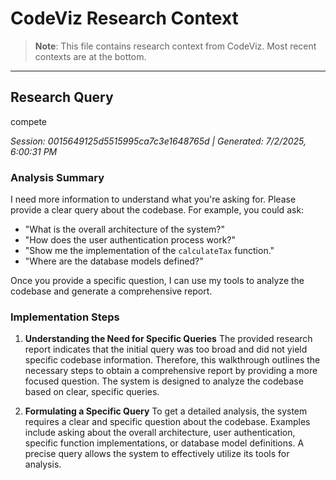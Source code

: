 # CodeViz Research Context

> **Note**: This file contains research context from CodeViz. Most recent contexts are at the bottom.

---

## Research Query

compete

*Session: 0015649125d5515995ca7c3e1648765d | Generated: 7/2/2025, 6:00:31 PM*

### Analysis Summary

I need more information to understand what you're asking for. Please provide a clear query about the codebase. For example, you could ask:

*   "What is the overall architecture of the system?"
*   "How does the user authentication process work?"
*   "Show me the implementation of the `calculateTax` function."
*   "Where are the database models defined?"

Once you provide a specific question, I can use my tools to analyze the codebase and generate a comprehensive report.

### Implementation Steps

1. **Understanding the Need for Specific Queries**
   The provided research report indicates that the initial query was too broad and did not yield specific codebase information. Therefore, this walkthrough outlines the necessary steps to obtain a comprehensive report by providing a more focused question. The system is designed to analyze the codebase based on clear, specific queries.

2. **Formulating a Specific Query**
   To get a detailed analysis, the system requires a clear and specific question about the codebase. Examples include asking about the overall architecture, user authentication, specific function implementations, or database model definitions. A precise query allows the system to effectively utilize its tools for analysis.

